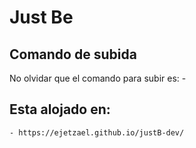 # Just Be


## Comando de subida
No olvidar que el comando para subir es:
    - 

## Esta alojado en:

    - https://ejetzael.github.io/justB-dev/

